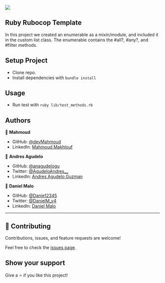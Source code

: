 ![](https://img.shields.io/badge/Microverse-blueviolet)

## Ruby Rubocop Template

In this project we created an enumerable as a mixin/module, and included it in the custom list class. The enumerable contains the #all?, #any?, and #filter methods.

## Setup Project
- Clone repo.
- Install dependencies with `bundle install`

## Usage
- Run test with `ruby lib/test_methods.rb`

## Authors

👤 **Mahmoud**

- GitHub: [@devMahmoud](https://github.com/devMahmoud)
- LinkedIn: [Mahmoud Makhlouf](https://www.linkedin.com/in/mahmoud-abdelkader-makhlouf/)

👤 **Andres Agudelo**

- GitHub: [@anagudelogu](https://github.com/anagudelogu)
- Twitter: [@AgudeloAndres\_\_](https://twitter.com/AgudeloAndres__)
- LinkedIn: [Andres Agudelo Guzman](https://linkedin.com/in/aagst)

👤 **Daniel Malo**

- GitHub: [@Danie12345](https://github.com/Danie12345)
- Twitter: [@DanielM_v4](https://twitter.com/DanielM_v4)
- LinkedIn: [Daniel Malo](https://linkedin.com/in/daniel-malo)

---

## 🤝 Contributing

Contributions, issues, and feature requests are welcome!

Feel free to check the [issues page](https://github.com/anagudelogu/ruby-rubocop-template/issues).

## Show your support

Give a ⭐️ if you like this project!
